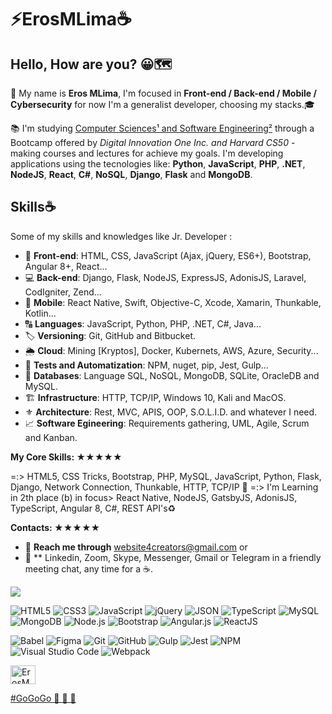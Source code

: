 <!-- Cover 
<p align="center">
	<img 
		alt=" " 
		loading="lazy" 
		src="./assets/Cover_GitHub.gif" 
		style="border-radius: 15px; box-shadow: 5px 5px 5px 5px rgba(0,0,0,.5);" 
		title="Eros MLima" 
	>
</p>-->

<h1>⚡️ErosMLima☕️</h1> 

## Hello, How are you? 😀🗺️

👨 My name is **Eros MLima**, I'm focused in **Front-end / Back-end / Mobile / Cybersecurity** for now I'm a generalist developer, choosing my stacks.🎓

📚 I'm studying [Computer Sciences¹ and Software Engineering²](https://www.igti.com.br/custom/desenvolvedor-front-end/) through a Bootcamp offered by *Digital Innovation One Inc. and Harvard CS50* - making courses and lectures for achieve my goals. I'm developing applications using the tecnologies like: 
**Python**, **JavaScript**, **PHP**, **.NET**, **NodeJS**, **React**, **C#**, **NoSQL**, **Django**, **Flask** and **MongoDB**.

## Skills☕️ 

<!-- Skills -->
Some of my skills and knowledges like Jr. Developer :
- 👔 **Front-end**: HTML, CSS, JavaScript (Ajax, jQuery, ES6+), Bootstrap, Angular 8+, React...
- 💻 **Back-end**: Django, Flask, NodeJS, ExpressJS, AdonisJS, Laravel, CodIgniter, Zend...
- 📲 **Mobile**: React Native, Swift, Objective-C, Xcode, Xamarin, Thunkable, Kotlin...
- 🔠 **Languages**: JavaScript, Python, PHP, .NET, C#, Java...
- 🏷️ **Versioning**: Git, GitHub and Bitbucket.
- 🌦️ **Cloud**:  Mining [Kryptos], Docker, Kubernets, AWS, Azure, Security...
- 🧪 **Tests and Automatization**: NPM, nuget, pip, Jest, Gulp...
- 🔰 **Databases**: Language SQL, NoSQL, MongoDB, SQLite, OracleDB and MySQL.
- 🏗️ **Infrastructure**: HTTP, TCP/IP, Windows 10, Kali and MacOS.
- ⚜️ **Architecture**: Rest, MVC, APIS, OOP, S.O.L.I.D. and whatever I need.
- 📈 **Software Egineering**: Requirements gathering, UML, Agile, Scrum and Kanban.


<!-- Core Skills -->

**My Core Skills: ★★★★★**

=:> HTML5, CSS Tricks, Bootstrap, PHP, MySQL, JavaScript, Python, Flask, Django, Network Connection, Thunkable, HTTP, TCP/IP 🐍
=:> I'm Learning in 2th place (b) in focus> React Native, NodeJS, GatsbyJS, AdonisJS, TypeScript, Angular 8, C#, REST API's♻️


<!-- Contacts -->

**Contacts: ★★★★★**

- 💬 **Reach me through** website4creators@gmail.com or
- 📲 ** Linkedin, Zoom, Skype, Messenger, Gmail or Telegram in a friendly meeting chat, any time for a ☕️.
<!-- Charts -->
<img src="https://github-readme-stats.vercel.app/api/top-langs/?username=ErosMLima&layout=compact&theme=jolly"
style="max-width:120%" align="center">


<!-- Languages, libs and frameworks -->
<p align="left">
	<img alt="HTML5" src="https://img.shields.io/badge/-HTML-fff?style=plastic&logo=HTML5" title="HTML5" />
	<img alt="CSS3" src="https://img.shields.io/badge/-CSS-fff?style=plastic&logo=CSS3&logoColor=1572B6" title="CSS3" />
	<img alt="JavaScript" src="https://img.shields.io/badge/-JavaScript-fff?fff&style=plastic&logo=javascript&logoColor=f7ab00" title="JavaScript" />
	<img alt="jQuery" src="https://img.shields.io/badge/-jQuery-fff?style=plastic&logo=jquery&logoColor=4878a0" title="jQuery" />
	<img alt="JSON" src="https://img.shields.io/badge/-JSON-fff?style=plastic&logo=json&logoColor=1a1a1a" title="JSON" />
	<img alt="TypeScript" src="https://img.shields.io/badge/-TypeScript-fff?style=plastic&logo=typescript" title="TypeScript" />
	<img alt="MySQL" src="https://img.shields.io/badge/-MySQL-fff?style=plastic&logoColor=00758f&logo=mysql" title="MySQL" />
	<img alt="MongoDB" src="https://img.shields.io/badge/-MongoDB-fff?style=plastic&logoColor=009547&logo=mongodb" title="MongoDB" />
	<img alt="Node.js" src="https://img.shields.io/badge/-Node.js-fff?style=plastic&logoColor=fff&logo=node.js&logoColor=5B9856" title="Node.js" />
	<img alt="Bootstrap" src="https://img.shields.io/badge/-Bootstrap-fff?style=plastic&logo=bootstrap&logoColor=563D7C" title="Bootstrap" />
	<img alt="Angular.js" src="https://img.shields.io/badge/-Angular-fff?style=plastic&logo=angular&logoColor=af2d2f" title="Angular.js" />
	<img alt="ReactJS" src="https://img.shields.io/badge/-React-fff?style=plastic&logo=react&logoColor=18BCEE" title="ReactJS" />
</p>

<!-- Tools Front-end -->
<p align="left">
	<img alt="Babel" src="https://img.shields.io/badge/-Babel-fff?style=plastic&logo=babel" title="Babel" />
	<img alt="Figma" src="https://img.shields.io/badge/-Figma-fff?fff&style=plastic&logo=figma" title="Figma" />
	<img alt="Git" src="https://img.shields.io/badge/-Git-fff?style=plastic&logo=git" title="Git" />
	<img alt="GitHub" src="https://img.shields.io/badge/-GitHub-fff?style=plastic&logo=github&logoColor=333333" title="GitHub" />
	<img alt="Gulp" src="https://img.shields.io/badge/-Gulp-fff?style=plastic&logo=gulp" title="Gulp" />
	<img alt="Jest" src="https://img.shields.io/badge/-Jest-fff?style=plastic&logo=jest&logoColor=944058" title="Jest" />
	<img alt="NPM" src="https://img.shields.io/badge/-NPM-fff?style=plastic&logo=npm" title="NPM" />
	<img alt="Visual Studio Code" src="https://img.shields.io/badge/-Visual%20Studio%20Code-fff?style=plastic&logo=visual-studio-code&logoColor=007ACC" title="Visual Studio Code" />
	<img alt="Webpack" src="https://img.shields.io/badge/-Webpack-fff?style=plastic&logo=webpack&logoColor=1b74ba" title="Webpack" />
</p>


<!--Contacts -->
<a href="https://www.linkedin.com/in/%E2%9A%A1%EF%B8%8Feros-m-lima%E2%98%95%EF%B8%8F-57a405198/?locale=pt_BR/" target="_blank">

<img align="center" alt="ErosMLima-linkedin" height="30" width="40" src="https://cdn.jsdelivr.net/npm/simple-icons@3.0.1/icons/linkedin.svg" style="max-width=100%;">

<!-- in your header -->
<link rel="stylesheet" href="https://cdn.jsdelivr.net/gh/devicons/devicon@v2.9.0/devicon.min.css">

<!-- in your body -->
<i class="devicon-linkedin-plain colored"></i>

</a>
<a href="https://github.com/ErosMLima/ErosMLima/edit/main/README.md" target="_blank">


<link rel="stylesheet" href="https://cdn.jsdelivr.net/gh/devicons/devicon@v2.9.0/devicon.min.css">
<!-- in your body -->
<i class="devicon-github-original-wordmark colored"></i>



#GoGoGo 🚀 🚀 🚀
